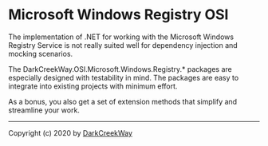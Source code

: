 # Microsoft Windows Registry OSI

The implementation of .NET for working with the Microsoft Windows Registry Service
is not really suited well for dependency injection and mocking scenarios.

The DarkCreekWay.OSI.Microsoft.Windows.Registry.* packages are especially
designed with testability in mind.
The packages are easy to integrate into existing projects with minimum effort.

As a bonus, you also get a set of extension methods that simplify and streamline
your work.

---

Copyright (c) 2020 by [DarkCreekWay](https://github.com/DarkCreekWay)